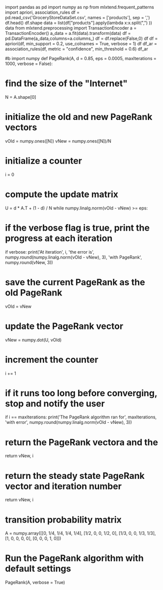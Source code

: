 import pandas as pd
import numpy as np
from mlxtend.frequent_patterns import apriori, association_rules
df = pd.read_csv('GroceryStoreDataSet.csv', names = ['products'], sep = ',')
df.head()
df.shape
data = list(df["products"].apply(lambda x:x.split(",") ))
data
from mlxtend.preprocessing import TransactionEncoder
a = TransactionEncoder()
a_data = a.fit(data).transform(data)
df = pd.DataFrame(a_data,columns=a.columns_)
df = df.replace(False,0)
df
df = apriori(df, min_support = 0.2, use_colnames = True, verbose = 1)
df
df_ar = association_rules(df, metric = "confidence", min_threshold = 0.6)
df_ar



#b
import numpy
def PageRank(A, d = 0.85, eps = 0.0005, maxIterations = 1000,
verbose = False):
# find the size of the "Internet"
N = A.shape[0]
# initialize the old and new PageRank vectors
vOld = numpy.ones([N])
vNew = numpy.ones([N])/N
# initialize a counter
i = 0
# compute the update matrix
U = d * A.T + (1 - d) / N
while numpy.linalg.norm(vOld - vNew) >= eps:
# if the verbose flag is true, print the progress at each iteration
if verbose:
print('At iteration', i, 'the error is',
numpy.round(numpy.linalg.norm(vOld - vNew), 3),
'with PageRank', numpy.round(vNew, 3))
# save the current PageRank as the old PageRank
vOld = vNew
# update the PageRank vector
vNew = numpy.dot(U, vOld)
# increment the counter
i += 1
# if it runs too long before converging, stop and notify the user
if i == maxIterations:
print('The PageRank algorithm ran for',
maxIterations, 'with error',
numpy.round(numpy.linalg.norm(vOld - vNew), 3))
# return the PageRank vectora and the
return vNew, i
# return the steady state PageRank vector and iteration number
return vNew, i
# transition probability matrix
A = numpy.array([[0, 1/4, 1/4, 1/4, 1/4],
[1/2, 0, 0, 1/2, 0],
[1/3, 0, 0, 1/3, 1/3],
[1, 0, 0, 0, 0],
[0, 0, 0, 1, 0]])
# Run the PageRank algorithm with default settings
PageRank(A, verbose = True)
